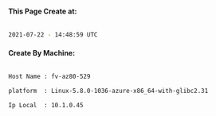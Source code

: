 
   
#### This Page Create at:

```bash

2021-07-22 - 14:48:59 UTC

```

#### Create By Machine:

```bash

Host Name : fv-az80-529

platform  : Linux-5.8.0-1036-azure-x86_64-with-glibc2.31

Ip Local  : 10.1.0.45

```

